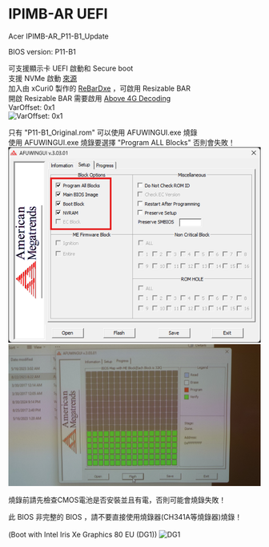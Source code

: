 # IPIMB-AR UEFI
Acer IPIMB-AR_P11-B1_Update

BIOS version: P11-B1

可支援顯示卡 UEFI 啟動和 Secure boot<br>
支援 NVMe 啟動
[來源](https://winraid.level1techs.com/t/howto-get-full-nvme-support-for-all-systems-with-an-ami-uefi-bios/30901)<br>
加入由 xCuri0 製作的 [ReBarDxe](https://github.com/xCuri0/ReBarUEFI) ，可啟用 Resizable BAR<br>
開啟 Resizable BAR 需要啟用 [Above 4G Decoding](https://github.com/xCuri0/ReBarUEFI/wiki/Enabling-hidden-4G-decoding)<br> 
VarOffset: 0x1<br>
![VarOffset: 0x1](https://github.com/Ian275/Ian2561376/blob/main/VarOffset_0x1.png)

只有 "P11-B1_Original.rom" 可以使用 AFUWINGUI.exe 燒錄<br>
使用 AFUWINGUI.exe 燒錄要選擇 "Program ALL Blocks" 否則會失敗！<br>
![Program ALL Blocks](https://github.com/Ian275/Acer_Aspire_M1935_UEFI_NVMe_ReBAR/blob/main/afuwin.png)<br>
![FLASH](https://github.com/Ian275/Acer_Aspire_M1935_UEFI_NVMe_ReBAR/blob/main/afuwinflash.JPG)

燒錄前請先檢查CMOS電池是否安裝並且有電，否則可能會燒錄失敗！

此 BIOS 非完整的 BIOS ，請不要直接使用燒錄器(CH341A等燒錄器)燒錄！
<br>
<br>
(Boot with Intel Iris Xe Graphics 80 EU (DG1))
![DG1](https://private-user-images.githubusercontent.com/184845667/376045663-18c44b5f-3a7d-434f-b7e1-2f81ebbc21ab.png?jwt=eyJhbGciOiJIUzI1NiIsInR5cCI6IkpXVCJ9.eyJpc3MiOiJnaXRodWIuY29tIiwiYXVkIjoicmF3LmdpdGh1YnVzZXJjb250ZW50LmNvbSIsImtleSI6ImtleTUiLCJleHAiOjE3Mjk0MDM1ODQsIm5iZiI6MTcyOTQwMzI4NCwicGF0aCI6Ii8xODQ4NDU2NjcvMzc2MDQ1NjYzLTE4YzQ0YjVmLTNhN2QtNDM0Zi1iN2UxLTJmODFlYmJjMjFhYi5wbmc_WC1BbXotQWxnb3JpdGhtPUFXUzQtSE1BQy1TSEEyNTYmWC1BbXotQ3JlZGVudGlhbD1BS0lBVkNPRFlMU0E1M1BRSzRaQSUyRjIwMjQxMDIwJTJGdXMtZWFzdC0xJTJGczMlMkZhd3M0X3JlcXVlc3QmWC1BbXotRGF0ZT0yMDI0MTAyMFQwNTQ4MDRaJlgtQW16LUV4cGlyZXM9MzAwJlgtQW16LVNpZ25hdHVyZT04YWQ3OWU5YWE4OTk1ZWU5MDU0ZjVjODQxYzZjOGIwOWZlYzgxN2NmNDFkYjQyM2UwMjFhODBkOGUzMTZlYjdmJlgtQW16LVNpZ25lZEhlYWRlcnM9aG9zdCJ9.rOh7OFCKDCZad_O3rBWyLJdEpZCljHrxSghJNM-20ZQ)
